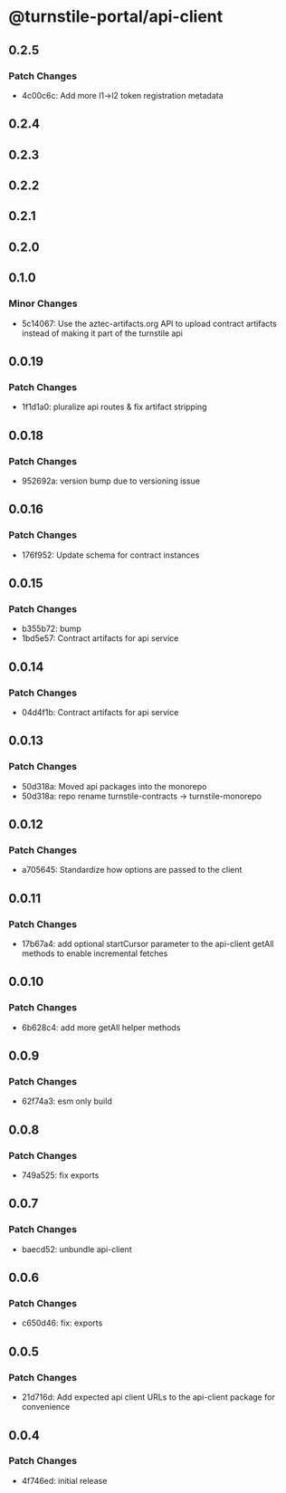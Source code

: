 # @turnstile-portal/api-client

## 0.2.5

### Patch Changes

- 4c00c6c: Add more l1->l2 token registration metadata

## 0.2.4

## 0.2.3

## 0.2.2

## 0.2.1

## 0.2.0

## 0.1.0

### Minor Changes

- 5c14067: Use the aztec-artifacts.org API to upload contract artifacts instead of making it part of the turnstile api

## 0.0.19

### Patch Changes

- 1f1d1a0: pluralize api routes & fix artifact stripping

## 0.0.18

### Patch Changes

- 952692a: version bump due to versioning issue

## 0.0.16

### Patch Changes

- 176f952: Update schema for contract instances

## 0.0.15

### Patch Changes

- b355b72: bump
- 1bd5e57: Contract artifacts for api service

## 0.0.14

### Patch Changes

- 04d4f1b: Contract artifacts for api service

## 0.0.13

### Patch Changes

- 50d318a: Moved api packages into the monorepo
- 50d318a: repo rename turnstile-contracts -> turnstile-monorepo

## 0.0.12

### Patch Changes

- a705645: Standardize how options are passed to the client

## 0.0.11

### Patch Changes

- 17b67a4: add optional startCursor parameter to the api-client getAll methods to enable incremental fetches

## 0.0.10

### Patch Changes

- 6b628c4: add more getAll helper methods

## 0.0.9

### Patch Changes

- 62f74a3: esm only build

## 0.0.8

### Patch Changes

- 749a525: fix exports

## 0.0.7

### Patch Changes

- baecd52: unbundle api-client

## 0.0.6

### Patch Changes

- c650d46: fix: exports

## 0.0.5

### Patch Changes

- 21d716d: Add expected api client URLs to the api-client package for convenience

## 0.0.4

### Patch Changes

- 4f746ed: initial release
